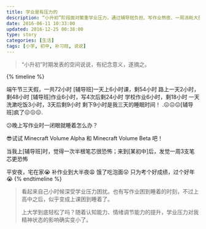 ```yaml
---
title: 学业是有压力的
description: “小升初”阶段面对繁重学业压力，通过辅导班负担、写作业熬夜、一周消耗大量笔芯等情况，反映学生时代的艰辛与付出。
date: 2016-06-11 10:33:00
updated: 2016-12-25 00:38:00
type: story
categories: [生活]
tags: [小学, 初中, 补习班, 说说]
---
```


> “小升初”时期发表的空间说说，有纪念意义，遂摘之。

{% timeline %}
<!-- node 2016年6月11日 10:33 -->
端午节三天假，一共72小时
[辅导班]一天上6小时课，剩54小时
路上一天2小时，剩48小时
[辅导班]作业6小时，写4次后剩24小时
学校作业6小时，剩18小时
一天洗漱吃饭3小时，3天后剩9小时
剩下9小时是我三天的睡眠时间！
.😖😖😖[辅导班]疯了😖😖😖.

<!-- node 2016年10月31日 23:36 -->
😕晚上写作业时一闭眼就睡着怎么办？

😎试试 Minecraft Volume Alpha 和 Minecraft Volume Beta 吧！


<!-- node 2016年11月4日 20:55 -->
当我上[辅导班]时，觉得一次半根笔芯很恐怖；来到[某初中]后，发觉一周3支笔芯更恐怖

<!-- node 2016年12月25日 00:38 -->
平安夜，宅在家😭
补作业到大半夜😩
饿了吃泡面😲
只为考个好成绩，过个好年😭
{% endtimeline %}

> 看起来自己小时候深受学业压力困扰。也有写作业困到睡着的时刻，不过上高中之后，似乎变成上课困到睡着了。
>
> 上大学到底轻松了吗？随着认知能力、情绪调节能力的提升，学业压力对我精神状态的影响确实变小了。